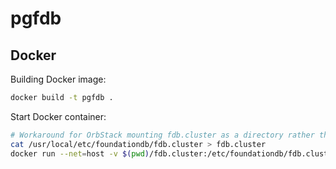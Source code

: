 # pgfdb

## Docker

Building Docker image:

```sh
docker build -t pgfdb .
```

Start Docker container:

```sh
# Workaround for OrbStack mounting fdb.cluster as a directory rather than file
cat /usr/local/etc/foundationdb/fdb.cluster > fdb.cluster
docker run --net=host -v $(pwd)/fdb.cluster:/etc/foundationdb/fdb.cluster -e POSTGRES_PASSWORD=postgres pgfdb
```
